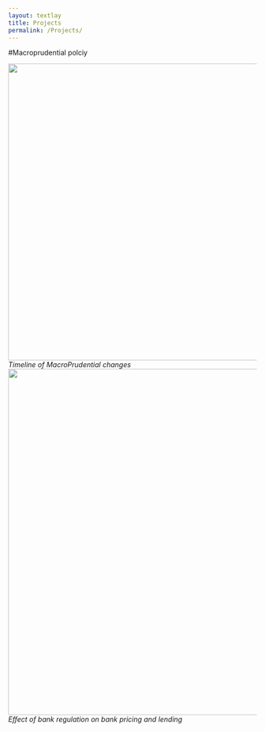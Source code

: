 ```yaml
---
layout: textlay
title: Projects
permalink: /Projects/
---
```




#Macroprudential polciy


<img align="left" width="600" height="600" src="{{ site.url }}{{ site.baseurl }}/docs/assets/timeline.jpg" class="img-responsive" />
 <br>
    <em>Timeline of MacroPrudential changes</em>




<img align="center" width="700" height="700" src="{{ site.url }}{{ site.baseurl }}/docs/assets/Picture2.png" class="img-responsive" />
 <br>
    <em>Effect of bank regulation on bank pricing and lending</em>



